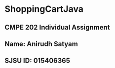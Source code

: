 # ShoppingCartJava

## CMPE 202 Individual Assignment
## Name: Anirudh Satyam
## SJSU ID: 015406365
